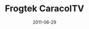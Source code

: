 ---
title: Frogtek CaracolTV
date: 2011-06-29
external_link: https://www.youtube.com/watch?v=NXf1pTSDGBw
thumbnail: /assets/press/20110629-tv-caracol.png
---